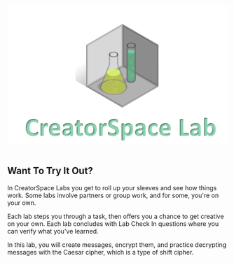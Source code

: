 
<figure class="snippetimg" style="margin: 0 auto;width:100%">
  <img src=".guides/img/LabIntro.PNG">
  </figure>
  
<br>

## Want To Try It Out?
In CreatorSpace Labs you get to roll up your sleeves and see how things work.  Some labs involve partners or group work, and for some, you're on your own.

Each lab steps you through a task, then offers you a chance to get creative on your own.  Each lab concludes with Lab Check In questions where you can verify what you've learned.

In this lab, you will create messages, encrypt them, and practice decrypting messages with the Caesar cipher, which is a type of shift cipher.